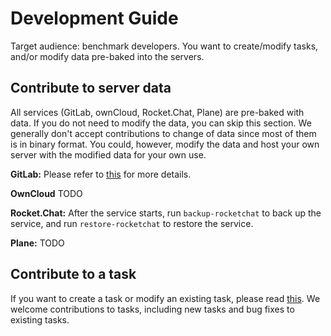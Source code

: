 # Development Guide

Target audience: benchmark developers. You want to create/modify tasks, and/or modify data pre-baked into the servers.

## Contribute to server data

All services (GitLab, ownCloud, Rocket.Chat, Plane) are pre-baked with data. If you do not need to modify the data, you can skip this section. We generally don't accept contributions to change of data since most of them is in binary format. You could, however, modify the data and host your own server with the modified data for your own use.

**GitLab:** Please refer to [this](../servers/gitlab/README.md) for more details.

**OwnCloud** TODO

**Rocket.Chat:** After the service starts, run `backup-rocketchat` to back up the service, and run `restore-rocketchat` to restore the service.

**Plane:** TODO

## Contribute to a task

If you want to create a task or modify an existing task, please read [this](../workspaces/tasks/example/README.md). We welcome
contributions to tasks, including new tasks and bug fixes to existing tasks.

